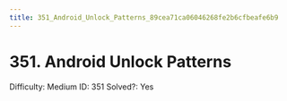 ```yaml
---
title: 351_Android_Unlock_Patterns_89cea71ca06046268fe2b6cfbeafe6b9
---
```


# 351. Android Unlock Patterns

Difficulty: Medium
ID: 351
Solved?: Yes